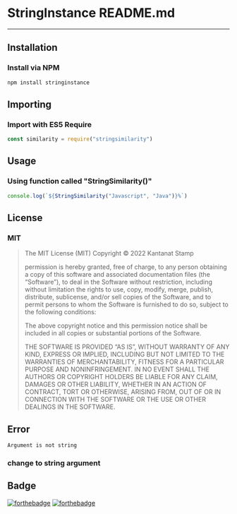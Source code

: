 # StringInstance README.md
---------------------------

## Installation
### Install via NPM
```bash
npm install stringinstance
```

## Importing
### Import with ES5 Require
```javascript
const similarity = require("stringsimilarity")
```

## Usage
### Using function called "StringSimilarity()"
```javascript
console.log(`${StringSimilarity("Javascript", "Java")}%`)
```

## License
### MIT

>The MIT License (MIT)
>Copyright © 2022 Kantanat Stamp
>
>permission is hereby granted, free of charge, to any person obtaining a copy of this software
>and associated documentation files (the “Software”), to deal in the Software without
>restriction, including without limitation the rights to use, copy, modify, merge, publish,
>distribute, sublicense, and/or sell copies of the Software, and to permit persons to whom the
>Software is furnished to do so, subject to the following conditions:
>
>The above copyright notice and this permission notice shall be included in all copies or
>substantial portions of the Software.
>
>THE SOFTWARE IS PROVIDED “AS IS”, WITHOUT WARRANTY OF ANY KIND, EXPRESS OR IMPLIED, INCLUDING
>BUT NOT LIMITED TO THE WARRANTIES OF MERCHANTABILITY, FITNESS FOR A PARTICULAR PURPOSE AND
>NONINFRINGEMENT. IN NO EVENT SHALL THE AUTHORS OR COPYRIGHT HOLDERS BE LIABLE FOR ANY CLAIM,
>DAMAGES OR OTHER LIABILITY, WHETHER IN AN ACTION OF CONTRACT, TORT OR OTHERWISE, ARISING
>FROM, OUT OF OR IN CONNECTION WITH THE SOFTWARE OR THE USE OR OTHER DEALINGS IN THE SOFTWARE.

## Error
`Argument is not string`
### change to string argument

## Badge
[![forthebadge](https://forthebadge.com/images/badges/made-with-javascript.svg)](https://forthebadge.com)         [![forthebadge](https://forthebadge.com/images/badges/uses-js.svg)](https://forthebadge.com)